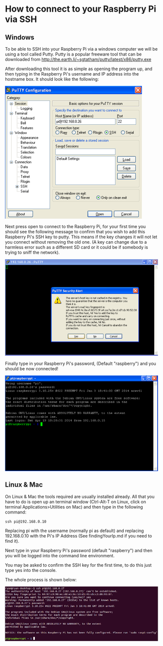 How to connect to your Raspberry Pi via SSH
===========

Windows
---------
To be able to SSH into your Raspberry Pi via a windows computer we will be using a tool called Putty. Putty is a popular freeware tool that can be downloaded from http://the.earth.li/~sgtatham/putty/latest/x86/putty.exe

After downloading this tool it is as simple as opening the program up, and then typing in the Raspberry Pi's username and IP address into the hostname box. It should look like the following:

<img src="imageResources/putty1.png"/>

Next press open to connect to the Raspberry Pi, for your first time you should see the following message to confirm that you wish to add this Raspberry Pi's SSH key to putty. This means if the key changes it will not let you connect without removing the old one. (A key can change due to a harmless error such as a different SD card or it could be if somebody is trying to sniff the network).

<img src="imageResources/putty2.png"/>

Finally type in your Raspberry Pi's password, (Default "raspberry") and you should be now connected!

<img src="imageResources/putty3.png"/>

Linux & Mac
---------
On Linux & Mac the tools required are usually installed already. All that you have to do is open up an terminal window (Ctrl-Alt-T on Linux, click on terminal Applications>Utilities on Mac) and then type in the following command:


 ```
ssh pi@192.168.0.10

 ```

Replacing pi with the username (normally pi as default) and replacing 192.168.0.10 with the Pi's IP Address (See findingYourIp.md if you need to find it).

Next type in your Raspberry Pi's password (default "raspberry") and then you will be logged into the command line environment.

You may be asked to confirm the SSH key for the first time, to do this just type yes into the console.

The whole process is shown below:

<img src="imageResources/unixssh.png"/>




